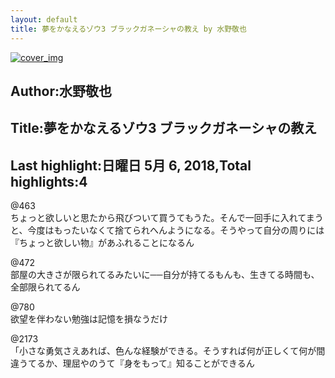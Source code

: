 ```yaml
---
layout: default
title: 夢をかなえるゾウ3 ブラックガネーシャの教え by 水野敬也
---
```


[![cover_img](http://images-jp.amazon.com/images/P/B00SH2ASYG.09.MZZZZZZZ.jpg)](https://www.amazon.co.jp/dp/B00SH2ASYG)  
## Author:水野敬也  
## Title:夢をかなえるゾウ3 ブラックガネーシャの教え  
## Last highlight:日曜日 5月 6, 2018,Total highlights:4  
  
@463  
ちょっと欲しいと思たから飛びついて買うてもうた。そんで一回手に入れてまうと、今度はもったいなくて捨てられへんようになる。そうやって自分の周りには『ちょっと欲しい物』があふれることになるん  
  
@472  
部屋の大きさが限られてるみたいに──自分が持てるもんも、生きてる時間も、全部限られてるん  
  
@780  
欲望を伴わない勉強は記憶を損なうだけ  
  
@2173  
「小さな勇気さえあれば、色んな経験ができる。そうすれば何が正しくて何が間違うてるか、理屈やのうて『身をもって』知ることができるん  